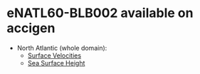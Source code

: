 # eNATL60-BLB002 available on accigen


  - North Atlantic (whole domain):
    - [Surface Velocities](https://github.com/AurelieAlbert/extractions/blob/main/items/eNATL60-BLB002-SSU-SSV.md)
    - [Sea Surface Height](https://github.com/AurelieAlbert/extractions/blob/main/items/eNATL60-BLB002-SSH.md)                                     

